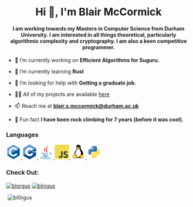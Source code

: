 <h1 align="center">Hi 👋, I'm Blair McCormick</h1>
<h4 align="center">I am working towards my Masters in Computer Science from Durham University. I am interested in all things theoretical, particularly algorithmic complexity and cryptography. I am also a keen competitive programmer.</h4>

- 🔭 I’m currently working on **Efficient Algorithms for Suguru.**

- 🌱 I’m currently learning **Rust**

- 🤝 I’m looking for help with **Getting a graduate job.**

- 👨‍💻 All of my projects are available [here](https://bl0rgus.github.io/)

- 📫 Reach me at **blair.s.mccormick@durham.ac.uk**

- 🧗 Fun fact **I have been rock climbing for 7 years (before it was cool).**


<h3 align="left">Languages</h3>
<p align="left"> <a href="https://www.cprogramming.com/" target="_blank" rel="noreferrer"> <img src="https://raw.githubusercontent.com/devicons/devicon/master/icons/c/c-original.svg" alt="c" width="40" height="40"/> </a> <a href="https://www.w3schools.com/cpp/" target="_blank" rel="noreferrer"> <img src="https://raw.githubusercontent.com/devicons/devicon/master/icons/cplusplus/cplusplus-original.svg" alt="cplusplus" width="40" height="40"/> </a> <a href="https://www.java.com" target="_blank" rel="noreferrer"> <img src="https://raw.githubusercontent.com/devicons/devicon/master/icons/java/java-original.svg" alt="java" width="40" height="40"/> </a> <a href="https://developer.mozilla.org/en-US/docs/Web/JavaScript" target="_blank" rel="noreferrer"> <img src="https://raw.githubusercontent.com/devicons/devicon/master/icons/javascript/javascript-original.svg" alt="javascript" width="40" height="40"/> </a> <a href="https://www.linux.org/" target="_blank" rel="noreferrer"> <img src="https://raw.githubusercontent.com/devicons/devicon/master/icons/linux/linux-original.svg" alt="linux" width="40" height="40"/> </a>  <a href="https://www.python.org" target="_blank" rel="noreferrer"> <img src="https://raw.githubusercontent.com/devicons/devicon/master/icons/python/python-original.svg" alt="python" width="40" height="40"/> </a>

<h3 align="left">Check Out:</h3>
<p align="left">
<a href="https://codeforces.com/profile/blorgus" target="blank"><img align="center" src="https://raw.githubusercontent.com/rahuldkjain/github-profile-readme-generator/master/src/images/icons/Social/codeforces.svg" alt="blorgus" height="30" width="40" /></a>
<a href="https://www.leetcode.com/blingus" target="blank"><img align="center" src="https://raw.githubusercontent.com/rahuldkjain/github-profile-readme-generator/master/src/images/icons/Social/leet-code.svg" alt="blingus" height="30" width="40" /></a>
</p>



<p>&nbsp;<img align="center" src="https://github-readme-stats.vercel.app/api?username=bl0rgus&show_icons=true&locale=en" alt="bl0rgus" /></p>

